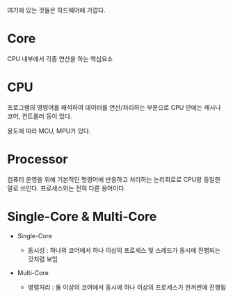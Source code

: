 여기에 있는 것들은 하드웨어에 가깝다.

# Core

CPU 내부에서 각종 연산을 하는 핵심요소

# CPU

프로그램의 명령어를 해석하여 데이터를 연산/처리하는 부분으로 CPU 안에는 캐시나 코어, 컨트롤러 등이 있다.

용도에 따라 MCU, MPU가 있다.

# Processor

컴퓨터 운영을 위해 기본적인 명령어에 반응하고 처리하는 논리회로로 CPU랑 동일한 말로 쓰인다. 프로세스와는 전혀 다른 용어이다.

# Single-Core & Multi-Core

- Single-Core
  - 동시성 : 하나의 코어에서 하나 이상의 프로세스 및 스레드가 동시에 진행되는 것처럼 보임

- Multi-Core
  - 병렬처리 : 둘 이상의 코어에서 동시에 하나 이상의 프로세스가 한꺼번에 진행됨